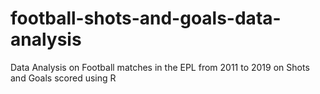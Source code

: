 # football-shots-and-goals-data-analysis
Data Analysis on Football matches in the EPL from 2011 to 2019 on Shots and Goals scored using R
